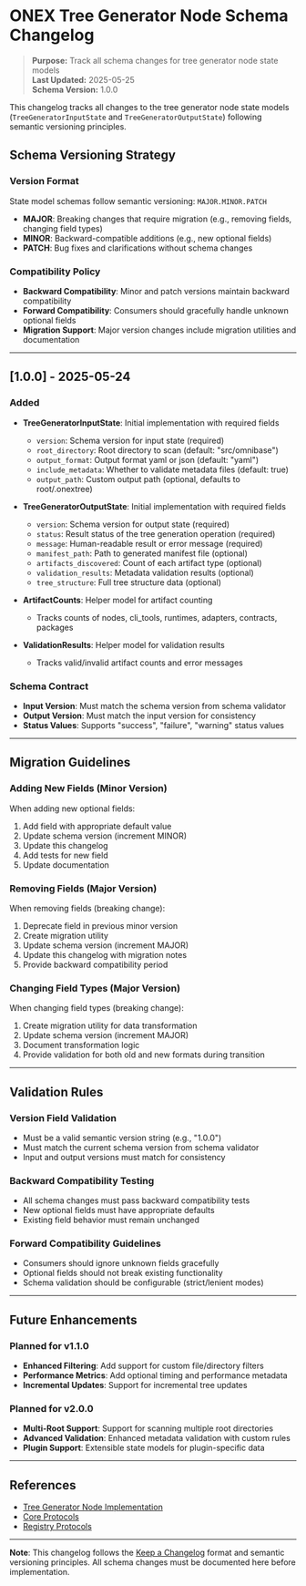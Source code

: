 <!-- === OmniNode:Metadata ===
metadata_version: 0.1.0
protocol_version: 1.1.0
owner: OmniNode Team
copyright: OmniNode Team
schema_version: 1.1.0
name: CHANGELOG.md
version: 1.0.0
uuid: 7cb9964f-7146-444b-bd4e-f9b8131ae63c
author: OmniNode Team
created_at: 2025-05-25T15:12:36.502589
last_modified_at: 2025-05-25T19:21:33.376826
description: Stamped by ONEX
state_contract: state_contract://default
lifecycle: active
hash: e11dcbeed4fedac090f1282cf81762f69d2d95774fda44203af418b7550603bf
entrypoint: python@CHANGELOG.md
runtime_language_hint: python>=3.11
namespace: onex.stamped.CHANGELOG
meta_type: tool
<!-- === /OmniNode:Metadata === -->


# ONEX Tree Generator Node Schema Changelog

> **Purpose:** Track all schema changes for tree generator node state models  
> **Last Updated:** 2025-05-25  
> **Schema Version:** 1.0.0

This changelog tracks all changes to the tree generator node state models (`TreeGeneratorInputState` and `TreeGeneratorOutputState`) following semantic versioning principles.

## Schema Versioning Strategy

### Version Format
State model schemas follow semantic versioning: `MAJOR.MINOR.PATCH`

- **MAJOR**: Breaking changes that require migration (e.g., removing fields, changing field types)
- **MINOR**: Backward-compatible additions (e.g., new optional fields)
- **PATCH**: Bug fixes and clarifications without schema changes

### Compatibility Policy
- **Backward Compatibility**: Minor and patch versions maintain backward compatibility
- **Forward Compatibility**: Consumers should gracefully handle unknown optional fields
- **Migration Support**: Major version changes include migration utilities and documentation

---

## [1.0.0] - 2025-05-24

### Added
- **TreeGeneratorInputState**: Initial implementation with required fields
  - `version`: Schema version for input state (required)
  - `root_directory`: Root directory to scan (default: "src/omnibase")
  - `output_format`: Output format yaml or json (default: "yaml")
  - `include_metadata`: Whether to validate metadata files (default: true)
  - `output_path`: Custom output path (optional, defaults to root/.onextree)

- **TreeGeneratorOutputState**: Initial implementation with required fields
  - `version`: Schema version for output state (required)
  - `status`: Result status of the tree generation operation (required)
  - `message`: Human-readable result or error message (required)
  - `manifest_path`: Path to generated manifest file (optional)
  - `artifacts_discovered`: Count of each artifact type (optional)
  - `validation_results`: Metadata validation results (optional)
  - `tree_structure`: Full tree structure data (optional)

- **ArtifactCounts**: Helper model for artifact counting
  - Tracks counts of nodes, cli_tools, runtimes, adapters, contracts, packages

- **ValidationResults**: Helper model for validation results
  - Tracks valid/invalid artifact counts and error messages

### Schema Contract
- **Input Version**: Must match the schema version from schema validator
- **Output Version**: Must match the input version for consistency
- **Status Values**: Supports "success", "failure", "warning" status values

---

## Migration Guidelines

### Adding New Fields (Minor Version)
When adding new optional fields:

1. Add field with appropriate default value
2. Update schema version (increment MINOR)
3. Update this changelog
4. Add tests for new field
5. Update documentation

### Removing Fields (Major Version)
When removing fields (breaking change):

1. Deprecate field in previous minor version
2. Create migration utility
3. Update schema version (increment MAJOR)
4. Update this changelog with migration notes
5. Provide backward compatibility period

### Changing Field Types (Major Version)
When changing field types (breaking change):

1. Create migration utility for data transformation
2. Update schema version (increment MAJOR)
3. Document transformation logic
4. Provide validation for both old and new formats during transition

---

## Validation Rules

### Version Field Validation
- Must be a valid semantic version string (e.g., "1.0.0")
- Must match the current schema version from schema validator
- Input and output versions must match for consistency

### Backward Compatibility Testing
- All schema changes must pass backward compatibility tests
- New optional fields must have appropriate defaults
- Existing field behavior must remain unchanged

### Forward Compatibility Guidelines
- Consumers should ignore unknown fields gracefully
- Optional fields should not break existing functionality
- Schema validation should be configurable (strict/lenient modes)

---

## Future Enhancements

### Planned for v1.1.0
- **Enhanced Filtering**: Add support for custom file/directory filters
- **Performance Metrics**: Add optional timing and performance metadata
- **Incremental Updates**: Support for incremental tree updates

### Planned for v2.0.0
- **Multi-Root Support**: Support for scanning multiple root directories
- **Advanced Validation**: Enhanced metadata validation with custom rules
- **Plugin Support**: Extensible state models for plugin-specific data

---

## References

- [Tree Generator Node Implementation](v1_0_0/node.py)
- [Core Protocols](../../docs/reference-protocols-core.md)
- [Registry Protocols](../../docs/reference-protocols-registry.md)

---

**Note**: This changelog follows the [Keep a Changelog](https://keepachangelog.com/en/1.0.0/) format and semantic versioning principles. All schema changes must be documented here before implementation.
